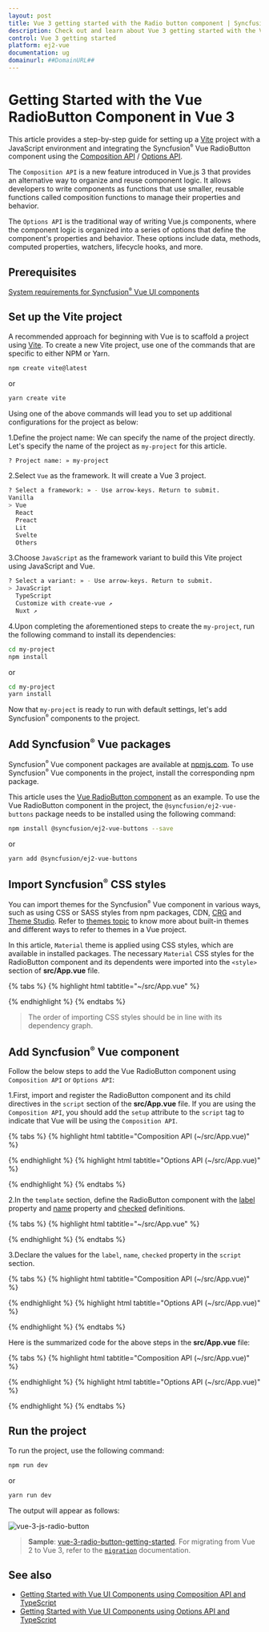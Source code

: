 ```yaml
---
layout: post
title: Vue 3 getting started with the Radio button component | Syncfusion
description: Check out and learn about Vue 3 getting started with the Vue RadioButton component of Syncfusion Essential JS 2 and more details.
control: Vue 3 getting started
platform: ej2-vue
documentation: ug
domainurl: ##DomainURL##
---
```


# Getting Started with the Vue RadioButton Component in Vue 3

This article provides a step-by-step guide for setting up a [Vite](https://vitejs.dev/) project with a JavaScript environment and integrating the Syncfusion<sup style="font-size:70%">&reg;</sup> Vue RadioButton component using the [Composition API](https://vuejs.org/guide/introduction.html#composition-api) / [Options API](https://vuejs.org/guide/introduction.html#options-api).

The `Composition API` is a new feature introduced in Vue.js 3 that provides an alternative way to organize and reuse component logic. It allows developers to write components as functions that use smaller, reusable functions called composition functions to manage their properties and behavior.

The `Options API` is the traditional way of writing Vue.js components, where the component logic is organized into a series of options that define the component's properties and behavior. These options include data, methods, computed properties, watchers, lifecycle hooks, and more.

## Prerequisites

[System requirements for Syncfusion<sup style="font-size:70%">&reg;</sup> Vue UI components](https://ej2.syncfusion.com/vue/documentation/system-requirements/)

## Set up the Vite project

A recommended approach for beginning with Vue is to scaffold a project using [Vite](https://vitejs.dev/). To create a new Vite project, use one of the commands that are specific to either NPM or Yarn.

```bash
npm create vite@latest
```

or

```bash
yarn create vite
```

Using one of the above commands will lead you to set up additional configurations for the project as below:

1.Define the project name: We can specify the name of the project directly. Let's specify the name of the project as `my-project` for this article.

```bash
? Project name: » my-project
```

2.Select `Vue` as the framework. It will create a Vue 3 project.

```bash
? Select a framework: » - Use arrow-keys. Return to submit.
Vanilla
> Vue
  React
  Preact
  Lit
  Svelte
  Others
```

3.Choose `JavaScript` as the framework variant to build this Vite project using JavaScript and Vue.

```bash
? Select a variant: » - Use arrow-keys. Return to submit.
> JavaScript
  TypeScript
  Customize with create-vue ↗
  Nuxt ↗
```

4.Upon completing the aforementioned steps to create the `my-project`, run the following command to install its dependencies:

```bash
cd my-project
npm install
```

or

```bash
cd my-project
yarn install
```

Now that `my-project` is ready to run with default settings, let's add Syncfusion<sup style="font-size:70%">&reg;</sup> components to the project.

## Add Syncfusion<sup style="font-size:70%">&reg;</sup> Vue packages

Syncfusion<sup style="font-size:70%">&reg;</sup> Vue component packages are available at [npmjs.com](https://www.npmjs.com/search?q=ej2-vue). To use Syncfusion<sup style="font-size:70%">&reg;</sup> Vue components in the project, install the corresponding npm package.

This article uses the [Vue RadioButton component](https://www.syncfusion.com/vue-components/vue-radio-button) as an example. To use the Vue RadioButton component in the project, the `@syncfusion/ej2-vue-buttons` package needs to be installed using the following command:

```bash
npm install @syncfusion/ej2-vue-buttons --save
```

or

```bash
yarn add @syncfusion/ej2-vue-buttons
```

## Import Syncfusion<sup style="font-size:70%">&reg;</sup> CSS styles

You can import themes for the Syncfusion<sup style="font-size:70%">&reg;</sup> Vue component in various ways, such as using CSS or SASS styles from npm packages, CDN, [CRG](https://ej2.syncfusion.com/javascript/documentation/common/custom-resource-generator/) and [Theme Studio](https://ej2.syncfusion.com/vue/documentation/appearance/theme-studio/). Refer to [themes topic](https://ej2.syncfusion.com/vue/documentation/appearance/theme/) to know more about built-in themes and different ways to refer to themes in a Vue project.

In this article, `Material` theme is applied using CSS styles, which are available in installed packages. The necessary `Material` CSS styles for the RadioButton component and its dependents were imported into the `<style>` section of **src/App.vue** file.

{% tabs %}
{% highlight html tabtitle="~/src/App.vue" %}

<style>
@import "../node_modules/@syncfusion/ej2-base/styles/material.css";
@import "../node_modules/@syncfusion/ej2-vue-buttons/styles/material.css";
</style>

{% endhighlight %}
{% endtabs %}

> The order of importing CSS styles should be in line with its dependency graph.
## Add Syncfusion<sup style="font-size:70%">&reg;</sup> Vue component

Follow the below steps to add the Vue RadioButton component using `Composition API` or `Options API`:

  1.First, import and register the RadioButton component and its child directives in the `script` section of the **src/App.vue** file. If you are using the `Composition API`, you should add the `setup` attribute to the `script` tag to indicate that Vue will be using the `Composition API`.

{% tabs %}
{% highlight html tabtitle="Composition API (~/src/App.vue)" %}

<script setup>
  import { RadioButtonComponent as EjsRadiobutton } from "@syncfusion/ej2-vue-buttons";
</script>

{% endhighlight %}
{% highlight html tabtitle="Options API (~/src/App.vue)" %}

<script>
import { RadioButtonComponent } from "@syncfusion/ej2-vue-buttons";
//Component registration
export default {
  name: "App",
  components: {
    "ejs-radiobutton": RadioButtonComponent
  }
}
</script>

{% endhighlight %}
{% endtabs %}

2.In the `template` section, define the RadioButton component with the [label](https://helpej2.syncfusion.com/vue/documentation/api/radio-button/#label) property and [name](https://helpej2.syncfusion.com/vue/documentation/api/radio-button/#name) property and [checked](https://helpej2.syncfusion.com/vue/documentation/api/radio-button/#checked) definitions.

{% tabs %}
{% highlight html tabtitle="~/src/App.vue" %}

<template>
  <ul>
    <li><ejs-radiobutton label='Label1' name='name'></ejs-radiobutton></li>
    <li><ejs-radiobutton label='Label2' name='name' checked="isChecked"></ejs-radiobutton></li>
  </ul>
</template>

{% endhighlight %}
{% endtabs %}

3.Declare the values for the `label`, `name`, `checked` property in the `script` section.

{% tabs %}
{% highlight html tabtitle="Composition API (~/src/App.vue)" %}

<script setup>
const Label1 = "Option 1"; 
const Label2 = "Option 2";
const name = "default";
bool isChecked = true;
</script>

{% endhighlight %}
{% highlight html tabtitle="Options API (~/src/App.vue)" %}

<script>
data() {
  return {
    Label1 = "Option 1"; 
    Label2 = "Option 2";
    name = "default";
    isChecked = true;
  };
}
</script>

{% endhighlight %}
{% endtabs %}

Here is the summarized code for the above steps in the **src/App.vue** file:

{% tabs %}
{% highlight html tabtitle="Composition API (~/src/App.vue)" %}

<template>
  <ul>
    <li><ejs-radiobutton label='Label1' name='name'></ejs-radiobutton></li>
    <li><ejs-radiobutton label='Label2' name='name' checked=isChecked></ejs-radiobutton></li>
  </ul>
</template>

<script setup>
import { RadioButtonComponent as EjsRadiobutton } from "@syncfusion/ej2-vue-buttons";
const Label1 = "Option 1"; 
const Label2 = "Option 2";
const name = "default";
bool isChecked = true;
</script>

<style>
@import "../node_modules/@syncfusion/ej2-base/styles/material.css";
@import "../node_modules/@syncfusion/ej2-vue-buttons/styles/material.css";
</style>

{% endhighlight %}
{% highlight html tabtitle="Options API (~/src/App.vue)" %}

<template>
  <ul>
    <li><ejs-radiobutton label='Label1' name='name'></ejs-radiobutton></li>
    <li><ejs-radiobutton label='Label2' name='name' checked=isChecked></ejs-radiobutton></li>
  </ul>
</template>

<script>
  import { RadioButtonComponent } from "@syncfusion/ej2-vue-buttons";
  // Component registration
  export default {
    name: "App",
    // Declaring component and its directives
    components: {
       "ejs-radiobutton": RadioButtonComponent
    },
    // Bound properties declarations
    data() {
      return {
        Label1 = "Option 1"; 
        Label2 = "Option 2";
        name = "default";
        isChecked = true;
      };
    }
  };
</script>

<style>
@import "../node_modules/@syncfusion/ej2-base/styles/material.css";
@import "../node_modules/@syncfusion/ej2-vue-buttons/styles/material.css";
</style>

{% endhighlight %}
{% endtabs %}

## Run the project

To run the project, use the following command:

```bash
npm run dev
```

or

```bash
yarn run dev
```

The output will appear as follows:

![vue-3-js-radio-button](images/vue-3-js-radioButton.PNG)

> **Sample**: [vue-3-radio-button-getting-started](https://github.com/SyncfusionExamples/EJ2-Vue3-gettingstarted).
For migrating from Vue 2 to Vue 3, refer to the [`migration`](https://ej2.syncfusion.com/vue/documentation/getting-started/vue3-tutorial/#migration-from-vue-2-to-vue-3) documentation.

## See also

* [Getting Started with Vue UI Components using Composition API and TypeScript](../getting-started/vue-3-ts-composition.md)
* [Getting Started with Vue UI Components using Options API and TypeScript](../getting-started/vue-3-ts-options.md)